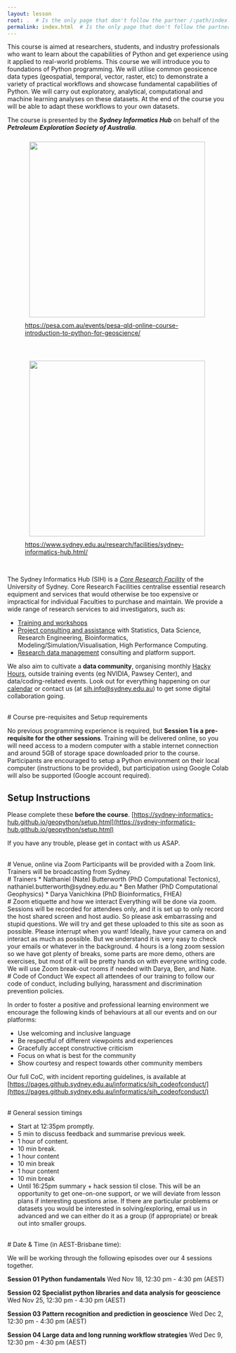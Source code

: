 ```yaml
---
layout: lesson
root: .  # Is the only page that don't follow the partner /:path/index.html
permalink: index.html  # Is the only page that don't follow the partner /:path/index.html
---
```


This course is aimed at researchers, students, and industry professionals who want to learn about the capabilities of Python and get experience using it applied to real-world problems. This course we will introduce you to foundations of Python programming. We will utilise common geosicence data types (geospatial, temporal, vector, raster, etc) to demonstrate a variety of practical workflows and showcase fundamental capabilities of Python. We will carry out exploratory, analytical, computational and machine learning analyses on these datasets. At the end of the course you will be able to adapt these workflows to your own datasets. 

The course is presented by the ***Sydney Informatics Hub*** on behalf of the ***Petroleum Exploration Society of Australia***.

<figure>
  <img src="{{ page.root }}/fig/pesa.jpg" style="margin:10px;width:400px"/>
  <a href="https://pesa.com.au/events/pesa-qld-online-course-introduction-to-python-for-geoscience/">https://pesa.com.au/events/pesa-qld-online-course-introduction-to-python-for-geoscience/</a>
</figure><br>

<figure>
  <img src="{{ page.root }}/fig/SIH_logo.jpg" style="margin:10px;width:400px"/>
  <figcaption>  <a href="https://www.sydney.edu.au/research/facilities/sydney-informatics-hub.html">https://www.sydney.edu.au/research/facilities/sydney-informatics-hub.html/</a></figcaption>
</figure><br>

The Sydney Informatics Hub (SIH) is a _[Core Research Facility](https://sydney.edu.au/research/facilities.html)_ of the University of Sydney. Core Research Facilities centralise essential research equipment and services that would otherwise be too expensive or impractical for individual Faculties to purchase and maintain. We provide a wide range of research services to aid investigators, such as:

* [Training and workshops](https://sydney.edu.au/research/facilities/sydney-informatics-hub/workshops-and-training.html)
* [Project consulting and assistance](https://sydney.edu.au/research/facilities/sydney-informatics-hub/project-support.html) with Statistics, Data Science, Research Engineering, Bioinformatics, Modeling/Simulation/Visualisation, High Performance Computing.
* [Research data management](https://sydney.edu.au/research/facilities/sydney-informatics-hub/digital-research-infrastructure.html) consulting and platform support.

We also aim to cultivate a **data community**, organising monthly [Hacky Hours](https://sydney.edu.au/research/facilities/sydney-informatics-hub/workshops-and-training/hacky-hour.html), outside training events (eg NVIDIA, Pawsey Center), and data/coding-related events. Look out for everything happening on our [calendar](https://www.sydney.edu.au/research/facilities/sydney-informatics-hub/workshops-and-training/training-calendar.html) or contact us (at sih.info@sydney.edu.au) to get some digital collaboration going.


<br>
# Course pre-requisites and Setup requirements

No previous programming experience is required, but **Session 1 is a pre-requisite for the other sessions**. Training will be delivered online, so you will need access to a modern computer with a stable internet connection and around 5GB of storage space downloaded prior to the course. Participants are encouraged to setup a Python environment on their local computer (instructions to be provided), but participation using Google Colab will also be supported (Google account required).

## Setup Instructions
Please complete these **before the course**.
[https://sydney-informatics-hub.github.io/geopython/setup.html](https://sydney-informatics-hub.github.io/geopython/setup.html)

If you have any trouble, please get in contact with us ASAP.


<br>
# Venue, online via Zoom
Participants will be provided with a Zoom link. Trainers will be broadcasting from Sydney.



<br>
# Trainers
* Nathaniel (Nate) Butterworth (PhD Computational Tectonics), nathaniel.butterworth@sydney.edu.au
* Ben Mather (PhD Computational Geophysics)
* Darya Vanichkina (PhD Bioinformatics, FHEA) 

<br>
# Zoom etiquette and how we interact
Everything will be done via zoom. Sessions will be recorded for attendees only, and it is set up to only record the host shared screen and host audio. So please ask embarrassing and stupid questions. We will try and get these uploaded to this site as soon as possible.
Please interrupt when you want! Ideally, have your camera on and interact as much as possible. But we understand it is very easy to check your emails or whatever in the background. 4 hours is a long zoom session so we have got plenty of breaks, some parts are more demo, others are exercises, but most of it will be pretty hands on with everyone writing code. 
We will use Zoom break-out rooms if needed with Darya, Ben, and Nate.

<br>
# Code of Conduct
We expect all attendees of our training to follow our code of conduct, including bullying, harassment and discrimination prevention policies.

In order to foster a positive and professional learning environment we encourage the following kinds of behaviours at all our events and on our platforms:

* Use welcoming and inclusive language
* Be respectful of different viewpoints and experiences
* Gracefully accept constructive criticism
* Focus on what is best for the community
* Show courtesy and respect towards other community members

Our full CoC, with incident reporting guidelines, is available at [https://pages.github.sydney.edu.au/informatics/sih_codeofconduct/](https://pages.github.sydney.edu.au/informatics/sih_codeofconduct/)

<br>
# General session timings

* Start at 12:35pm promptly. 
* 5 min to discuss feedback and summarise previous week.
* 1 hour of content.
* 10 min break.
* 1 hour content
* 10 min break
* 1 hour content
* 10 min break
* Until 16:25pm summary + hack session til close. This will be an opportunity to get one-on-one support, or we will deviate from lesson plans if interesting questions arise. If there are particular problems or datasets you would be interested in solving/exploring, email us in advanced and we can either do it as a group (if appropriate) or break out into smaller groups.

<br>
# Date & Time (in AEST-Brisbane time):	

We will be working through the following episodes over our 4 sessions together.

**Session 01 Python fundamentals**
Wed Nov 18, 12:30 pm - 4:30 pm (AEST)

**Session 02 Specialist python libraries and data analysis for geoscience**
Wed Nov 25, 12:30 pm - 4:30 pm (AEST)

**Session 03 Pattern recognition and prediction in geoscience**
Wed Dec 2, 12:30 pm - 4:30 pm (AEST)

**Session 04 Large data and long running workflow strategies**
Wed Dec 9, 12:30 pm - 4:30 pm (AEST)


